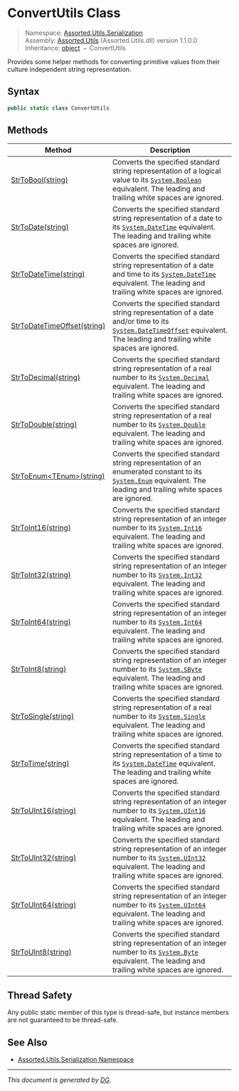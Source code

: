 ﻿# ConvertUtils Class

> Namespace: [Assorted.Utils.Serialization](index.md#assortedutilsserialization-namespace)\
> Assembly: [Assorted.Utils](index.md) (Assorted.Utils.dll) version 1.1.0.0\
> Inheritance: [object](https://docs.microsoft.com/en-us/dotnet/api/system.object) `→` ConvertUtils

Provides some helper methods for converting primitive values from their culture independent string representation.

## Syntax

```csharp
public static class ConvertUtils
```

## Methods

Method | Description
--- | ---
[StrToBool(string)](Assorted.Utils.Serialization.ConvertUtils.StrToBool.md) | Converts the specified standard string representation of a logical value to its [`System.Boolean`](https://docs.microsoft.com/en-us/dotnet/api/system.boolean) equivalent. The leading and trailing white spaces are ignored.
[StrToDate(string)](Assorted.Utils.Serialization.ConvertUtils.StrToDate.md) | Converts the specified standard string representation of a date to its [`System.DateTime`](https://docs.microsoft.com/en-us/dotnet/api/system.datetime) equivalent. The leading and trailing white spaces are ignored.
[StrToDateTime(string)](Assorted.Utils.Serialization.ConvertUtils.StrToDateTime.md) | Converts the specified standard string representation of a date and time to its [`System.DateTime`](https://docs.microsoft.com/en-us/dotnet/api/system.datetime) equivalent. The leading and trailing white spaces are ignored.
[StrToDateTimeOffset(string)](Assorted.Utils.Serialization.ConvertUtils.StrToDateTimeOffset.md) | Converts the specified standard string representation of a date and/or time to its [`System.DateTimeOffset`](https://docs.microsoft.com/en-us/dotnet/api/system.datetimeoffset) equivalent. The leading and trailing white spaces are ignored.
[StrToDecimal(string)](Assorted.Utils.Serialization.ConvertUtils.StrToDecimal.md) | Converts the specified standard string representation of a real number to its [`System.Decimal`](https://docs.microsoft.com/en-us/dotnet/api/system.decimal) equivalent. The leading and trailing white spaces are ignored.
[StrToDouble(string)](Assorted.Utils.Serialization.ConvertUtils.StrToDouble.md) | Converts the specified standard string representation of a real number to its [`System.Double`](https://docs.microsoft.com/en-us/dotnet/api/system.double) equivalent. The leading and trailing white spaces are ignored.
[StrToEnum\<TEnum>(string)](Assorted.Utils.Serialization.ConvertUtils.StrToEnum.md) | Converts the specified standard string representation of an enumerated constant to its [`System.Enum`](https://docs.microsoft.com/en-us/dotnet/api/system.enum) equivalent. The leading and trailing white spaces are ignored.
[StrToInt16(string)](Assorted.Utils.Serialization.ConvertUtils.StrToInt16.md) | Converts the specified standard string representation of an integer number to its [`System.Int16`](https://docs.microsoft.com/en-us/dotnet/api/system.int16) equivalent. The leading and trailing white spaces are ignored.
[StrToInt32(string)](Assorted.Utils.Serialization.ConvertUtils.StrToInt32.md) | Converts the specified standard string representation of an integer number to its [`System.Int32`](https://docs.microsoft.com/en-us/dotnet/api/system.int32) equivalent. The leading and trailing white spaces are ignored.
[StrToInt64(string)](Assorted.Utils.Serialization.ConvertUtils.StrToInt64.md) | Converts the specified standard string representation of an integer number to its [`System.Int64`](https://docs.microsoft.com/en-us/dotnet/api/system.int64) equivalent. The leading and trailing white spaces are ignored.
[StrToInt8(string)](Assorted.Utils.Serialization.ConvertUtils.StrToInt8.md) | Converts the specified standard string representation of an integer number to its [`System.SByte`](https://docs.microsoft.com/en-us/dotnet/api/system.sbyte) equivalent. The leading and trailing white spaces are ignored.
[StrToSingle(string)](Assorted.Utils.Serialization.ConvertUtils.StrToSingle.md) | Converts the specified standard string representation of a real number to its [`System.Single`](https://docs.microsoft.com/en-us/dotnet/api/system.single) equivalent. The leading and trailing white spaces are ignored.
[StrToTime(string)](Assorted.Utils.Serialization.ConvertUtils.StrToTime.md) | Converts the specified standard string representation of a time to its [`System.DateTime`](https://docs.microsoft.com/en-us/dotnet/api/system.datetime) equivalent. The leading and trailing white spaces are ignored.
[StrToUInt16(string)](Assorted.Utils.Serialization.ConvertUtils.StrToUInt16.md) | Converts the specified standard string representation of an integer number to its [`System.UInt16`](https://docs.microsoft.com/en-us/dotnet/api/system.uint16) equivalent. The leading and trailing white spaces are ignored.
[StrToUInt32(string)](Assorted.Utils.Serialization.ConvertUtils.StrToUInt32.md) | Converts the specified standard string representation of an integer number to its [`System.UInt32`](https://docs.microsoft.com/en-us/dotnet/api/system.uint32) equivalent. The leading and trailing white spaces are ignored.
[StrToUInt64(string)](Assorted.Utils.Serialization.ConvertUtils.StrToUInt64.md) | Converts the specified standard string representation of an integer number to its [`System.UInt64`](https://docs.microsoft.com/en-us/dotnet/api/system.uint64) equivalent. The leading and trailing white spaces are ignored.
[StrToUInt8(string)](Assorted.Utils.Serialization.ConvertUtils.StrToUInt8.md) | Converts the specified standard string representation of an integer number to its [`System.Byte`](https://docs.microsoft.com/en-us/dotnet/api/system.byte) equivalent. The leading and trailing white spaces are ignored.

## Thread Safety

Any public static member of this type is thread\-safe, but instance members are not guaranteed to be thread\-safe.

## See Also

- [Assorted.Utils.Serialization Namespace](index.md#assortedutilsserialization-namespace)

---

_This document is generated by [DG](https://github.com/Khojasteh/dg)._
